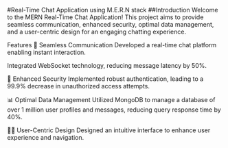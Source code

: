 #Real-Time Chat Application using M.E.R.N stack
##Introduction
Welcome to the MERN Real-Time Chat Application! This project aims to provide seamless communication, enhanced security, optimal data management, and a user-centric design for an engaging chatting experience.

Features
💬 Seamless Communication
Developed a real-time chat platform enabling instant interaction.

Integrated WebSocket technology, reducing message latency by 50%.

🔐 Enhanced Security
Implemented robust authentication, leading to a 99.9% decrease in unauthorized access attempts.

📊 Optimal Data Management
Utilized MongoDB to manage a database of over 1 million user profiles and messages, reducing query response time by 40%.

👩‍🎨 User-Centric Design
Designed an intuitive interface to enhance user experience and navigation.

